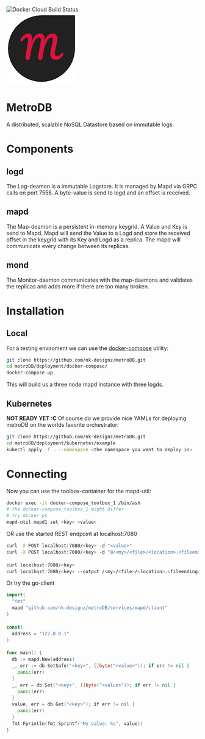 ![Docker Cloud Build Status](https://img.shields.io/docker/cloud/build/nicokahlert/metrodb?style=flat-square)  
![Logo](/assets/images/logo.png)  
# MetroDB
A distributed, scalable NoSQL Datastore based on immutable logs.
# Components
## logd
The Log-deamon is a immutable Logstore. It is managed by Mapd via GRPC calls on port 7558.
A byte-value is send to logd and an offset is received.
## mapd
The Map-deamon is a persistent in-memory keygrid.
A Value and Key is send to Mapd.
Mapd will send the Value to a Logd and store the received offset in the keygrid with its Key and Logd as a replica.
The mapd will communicate every change between its replicas.
## mond
The Monitor-daemon communicates with the map-daemons and validates the replicas and adds more if there are too many broken.
# Installation
## Local
For a testing enviroment we can use the [docker-compose](https://docs.docker.com/compose/) utility:
```bash
git clone https://github.com/nk-designz/metroDB.git
cd metroDB/deployment/docker-compose/
docker-compose up
```
This will build us a three node mapd instance with three logds.
## Kubernetes
**NOT READY YET :C**
Of course do we provide nice YAMLs for deploying metroDB on the worlds favorite orchestrator:
```bash
git clone https://github.com/nk-designz/metroDB.git
cd metroDB/deployment/kubernetes/example
kubectl apply -f . --namespace <the namespace you want to deploy in>
```
# Connecting
Now you can use the toolbox-container for the mapd-util:
```bash
docker exec -it docker-compose_toolbox_1 /bin/ash
# the docker-compose_toolbox_1 might differ
# try docker ps
mapd-util mapd1 set <key> <value>
```
OR use the started REST endpoint at localhost:7080
```bash
curl -X POST localhost:7080/<key> -d "<value>"
curl -X POST localhost:7080/<key> -d "@/<my>/<file>/<location>.<fileending>"

curl localhost:7080/<key>
curl localhost:7080/<key> --output /<my>/<file>/<location>.<fileending>
```
Or try the go-client
```go
import(
  "fmt"
  mapd "github.com/nk-designz/metroDB/services/mapd/client"
)

const(
  address = "127.0.0.1"
)

func main() {
  db := mapd.New(address)
  _, err := db.SetSafe("<key>", []byte("<value>")); if err != nil {
    panic(err)
  }
  _, err = db.Set("<key>", []byte("<value>")); if err != nil {
    panic(err)
  }
  value, err = db.Get("<key>"); if err != nil {
    panic(err)
  }
  fmt.Fprintln(fmt.Sprintf("My value: %s", value))
}
```
